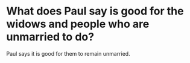 # What does Paul say is good for the widows and people who are unmarried to do?

Paul says it is good for them to remain unmarried.
